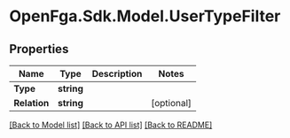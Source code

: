 # OpenFga.Sdk.Model.UserTypeFilter

## Properties

Name | Type | Description | Notes
------------ | ------------- | ------------- | -------------
**Type** | **string** |  | 
**Relation** | **string** |  | [optional] 

[[Back to Model list]](../README.md#models) [[Back to API list]](../README.md#api-endpoints) [[Back to README]](../README.md)

